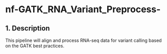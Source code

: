 # nf-GATK_RNA_Variant_Preprocess-

## 1. Description

This pipeline will align and process RNA-seq data for variant calling based on the GATK best practices.
